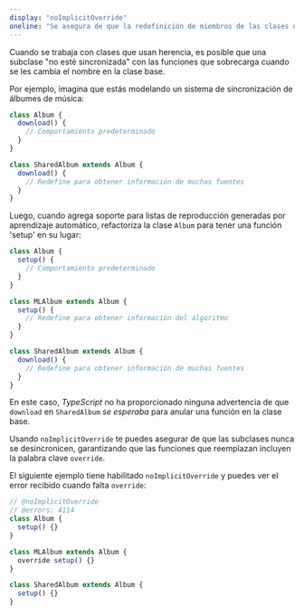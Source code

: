 ```yaml
---
display: "noImplicitOverride"
oneline: "Se asegura de que la redefinición de miembros de las clases derivadas estén marcados con un modificador `override`."
---
```


Cuando se trabaja con clases que usan herencia, es posible que una subclase "no esté sincronizada" con las funciones que sobrecarga cuando se les cambia el nombre en la clase base.

Por ejemplo, imagina que estás modelando un sistema de sincronización de álbumes de música:

```ts twoslash
class Album {
  download() {
    // Comportamiento predeterminado
  }
}

class SharedAlbum extends Album {
  download() {
    // Redefine para obtener información de muchas fuentes
  }
}
```

Luego, cuando agrega soporte para listas de reproducción generadas por aprendizaje automático, refactoriza la clase `Album` para tener una función 'setup' en su lugar:

```ts twoslash
class Album {
  setup() {
    // Comportamiento predeterminado
  }
}

class MLAlbum extends Album {
  setup() {
    // Redefine para obtener información del algoritmo
  }
}

class SharedAlbum extends Album {
  download() {
    // Redefine para obtener información de muchas fuentes
  }
}
```

En este caso, *TypeScript* no ha proporcionado ninguna advertencia de que `download` en `SharedAlbum` *se esperaba* para anular una función en la clase base.

Usando `noImplicitOverride` te puedes asegurar de que las subclases nunca se desincronicen, garantizando que las funciones que reemplazan incluyen la palabra clave `override`.

El siguiente ejemplo tiene habilitado `noImplicitOverride` y puedes ver el error recibido cuando falta `override`:

```ts twoslash
// @noImplicitOverride
// @errors: 4114
class Album {
  setup() {}
}

class MLAlbum extends Album {
  override setup() {}
}

class SharedAlbum extends Album {
  setup() {}
}
```
